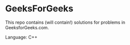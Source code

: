# GeeksForGeeks

This repo contains (will contain!) solutions for problems in
GeeksforGeeks.com.

Language: C++

